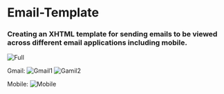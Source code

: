 Email-Template
================

### Creating an XHTML template for sending emails to be viewed across different email applications including mobile.

![Full](https://s3.amazonaws.com/uploads.hipchat.com/119067/1211609/mxV2KfRD8q3qXW6/email-main.png)

Gmail:
![Gmail1](https://s3.amazonaws.com/uploads.hipchat.com/119067/1211609/x77rpk8Ud4IZUkZ/Screen%20Shot%202015-01-23%20at%2010.34.22.png)
![Gamil2](https://s3.amazonaws.com/uploads.hipchat.com/119067/1211609/aPZ4P6cwPLVmudf/Screen%20Shot%202015-01-23%20at%2010.34.29.png)

Mobile:
![Mobile](https://s3.amazonaws.com/uploads.hipchat.com/119067/1211609/RAIQJQyP7V2lCHP/Screenshot_2015-01-23-10-31-52.png)